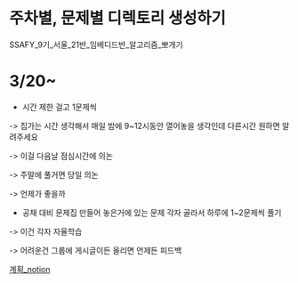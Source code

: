 # 주차별, 문제별 디렉토리 생성하기
SSAFY_9기_서울_21반_임베디드반_알고리즘_뽀개기

# 3/20~
- 시간 제한 걸고 1문제씩 

-> 집가는 시간 생각해서 매일 밤에 9~12시동안 열어놓을 생각인데 다른시간 원하면 알려주세요

-> 이걸 다음날 점심시간에 의논

-> 주말에 풀거면 당일 의논

-> 언제가 좋을까

- 공채 대비 문제집 만들어 놓은거에 있는 문제 각자 골라서 하루에 1~2문제씩 풀기

-> 이건 각자 자율학습

-> 어려운건 그룹에 게시글이든 올리면 언제든 피드백

[계획_notion](https://glen-attention-90c.notion.site/a6be75401b5844c88f4a202e409e62b1)
